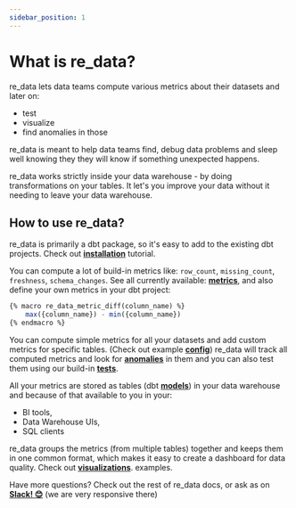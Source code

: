 ```yaml
---
sidebar_position: 1
---
```


# What is re_data?
re_data lets data teams compute various metrics about their datasets and later on:
  - test
  - visualize
  - find anomalies in those

re_data is meant to help data teams find, debug data problems and sleep well knowing they they will know if something unexpected happens.

re_data works strictly inside your data warehouse - by doing transformations on your tables. It let's you improve your data without it needing to leave your data warehouse.

## How to use re_data?

re_data is primarily a dbt package, so it's easy to add to the existing dbt projects. Check out **[installation](/docs/getting_started/installation/for_dbt_users)** tutorial.

You can compute a lot of build-in metrics like: `row_count`, `missing_count`, `freshness`, `schema_changes`.
See all currently available: **[metrics](/docs/reference/metrics)**, and also define your own metrics in your dbt project:

```sql title="macros/my_metrics.sql"    
{% macro re_data_metric_diff(column_name) %}
    max({column_name}) - min({column_name})
{% endmacro %}
```

You can compute simple metrics for all your datasets and add custom metrics for specific tables. (Check out example **[config](/docs/reference/config)**) re_data will track all computed metrics and look for **[anomalies](/docs/reference/anomalies)** in them and you can also test them using our build-in **[tests](/docs/reference/tests)**.

All your metrics are stored as tables (dbt **[models](/docs/reference/models)**) in your data warehouse and because of that available to you in your:
 - BI tools,
 - Data Warehouse UIs,
 - SQL clients

re_data groups the metrics (from multiple tables) together and keeps them in one common format, which makes it easy to create a dashboard for data quality. Check out **[visualizations](/docs/bi_integration/introduction)**. examples.

Have more questions? Check out the rest of re_data docs, or ask as on **[Slack! 😊](https://www.re-data.io/slack)** (we are very responsive there)